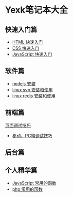 # Yexk笔记本大全

## 快速入门篇
- [HTML 快速入门]()
- [CSS 快速入门](1_html_css/css.md)
- [JavaScript 快速入门 ](2_js/javascript.md)

## 软件篇
- [nodejs 安装]()
- [linux svn 安装和使用](linux/linux_svn.md)
- [linux redis 安装和使用](linux/redis.md)

## 前端篇
[页面调试技巧](frontend/debuger/readme.md)
	
- [移动、PC端调试技巧](frontend/debuger/moblie_debuger.md)


## 后台篇



## 个人精华篇
- [JavaScript 常用的函数](javascript/common_function.md)
- [php 常用的函数](php/common_function.md)


